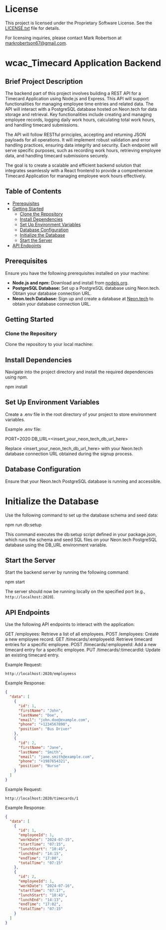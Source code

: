 # License

This project is licensed under the Proprietary Software License. See the [LICENSE.txt](./LICENSE.txt) file for details.

For licensing inquiries, please contact Mark Robertson at [markrobertson67@gmail.com](mailto:markrobertson67@gmail.com).

# wcac_Timecard Application Backend

## Brief Project Description

The backend part of this project involves building a REST API for a Timecard Application using Node.js and Express. This API will support functionalities for managing employee time entries and related data. The API will interact with a PostgreSQL database hosted on Neon.tech for data storage and retrieval. Key functionalities include creating and managing employee records, logging daily work hours, calculating total work hours, and handling timecard submissions.

The API will follow RESTful principles, accepting and returning JSON payloads for all operations. It will implement robust validation and error handling practices, ensuring data integrity and security. Each endpoint will serve specific purposes, such as recording work hours, retrieving employee data, and handling timecard submissions securely.

The goal is to create a scalable and efficient backend solution that integrates seamlessly with a React frontend to provide a comprehensive Timecard Application for managing employee work hours effectively.

## Table of Contents

- [Prerequisites](#prerequisites)
- [Getting Started](#getting-started)
  - [Clone the Repository](#clone-the-repository)
  - [Install Dependencies](#install-dependencies)
  - [Set Up Environment Variables](#set-up-environment-variables)
  - [Database Configuration](#database-configuration)
  - [Initialize the Database](#initialize-the-database)
  - [Start the Server](#start-the-server)
- [API Endpoints](#api-endpoints)

## Prerequisites

Ensure you have the following prerequisites installed on your machine:

- **Node.js and npm:** Download and install from [nodejs.org](https://nodejs.org).
- **PostgreSQL Database:** Set up a PostgreSQL database using Neon.tech. Obtain your database connection URL.
- **Neon.tech Database:** Sign up and create a database at [Neon.tech](https://www.neon.tech) to obtain your database connection URL.

## Getting Started

### Clone the Repository

Clone the repository to your local machine:

## Install Dependencies

Navigate into the project directory and install the required dependencies using npm.

npm install

## Set Up Environment Variables

Create a .env file in the root directory of your project to store environment variables.

Example .env file:

PORT=2020
DB_URL=<insert_your_neon_tech_db_url_here>

Replace <insert_your_neon_tech_db_url_here> with your Neon.tech database connection URL obtained during the signup process.


## Database Configuration

Ensure that your Neon.tech PostgreSQL database is running and accessible.


# Initialize the Database

Use the following command to set up the database schema and seed data:

npm run db:setup

This command executes the db:setup script defined in your package.json, which runs the schema and seed SQL files on your Neon.tech PostgreSQL database using the DB_URL environment variable.


## Start the Server
Start the backend server by running the following command:

npm start

The server should now be running locally on the specified port (e.g., `http://localhost:2020`).


## API Endpoints

Use the following API endpoints to interact with the application:

GET /employees: Retrieve a list of all employees.
POST /employees: Create a new employee record.
GET /timecards/:employeeId: Retrieve timecard entries for a specific employee.
POST /timecards/:employeeId: Add a new timecard entry for a specific employee.
PUT /timecards/:timecardId: Update an existing timecard entry.


Example Request:

`http://localhost:2020/employeess`


Example Response:

```json
{
  "data": [
    {
      "id": 1,
      "firstName": "John",
      "lastName": "Doe",
      "email": "john.doe@example.com",
      "phone": "+1234567890",
      "position": "Bus Driver"
    },
    {
      "id": 2,
      "firstName": "Jane",
      "lastName": "Smith",
      "email": "jane.smith@example.com",
      "phone": "+1987654321",
      "position": "Nurse"
    }
  ]
}

```

Example Request:

`http://localhost:2020/timecards/1`

Example Response:

```json
{
  "data": [
    {
      "id": 1,
      "employeeId": 1,
      "workDate": "2024-07-15",
      "startTime": "07:15",
      "lunchStart": "10:45",
      "lunchEnd": "14:15",
      "endTime": "17:00",
      "totalTime": "07:15"
    },
    {
      "id": 2,
      "employeeId": 1,
      "workDate": "2024-07-16",
      "startTime": "07:17",
      "lunchStart": "10:43",
      "lunchEnd": "14:13",
      "endTime": "17:02",
      "totalTime": "07:15"
    }
  ]
}
```
